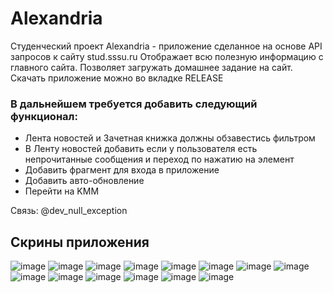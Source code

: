 # Alexandria

Студенческий проект
Alexandria - приложение сделанное на основе API запросов к сайту stud.sssu.ru 
Отображает всю полезную информацию с главного сайта. Позволяет загружать домашнее задание на сайт.
Скачать приложение можно во вкладке RELEASE

### В дальнейшем требуется добавить следующий функционал:
+ Лента новостей и Зачетная книжка должны обзавестись фильтром
+ В Ленту новостей добавить если у пользователя есть непрочитанные сообщения и переход по нажатию на элемент 
+ Добавить фрагмент для входа в приложение
+ Добавить авто-обновление
+ Перейти на KMM



Связь: @dev_null_exception

## Скрины приложения

![image](Screens/Рисунок1.png)
![image](Screens/Рисунок2.png)
![image](Screens/Рисунок3.png)
![image](Screens/Рисунок4.png)
![image](Screens/Рисунок5.png)
![image](Screens/Рисунок6.png)
![image](Screens/Рисунок7.png)
![image](Screens/Рисунок8.png)
![image](Screens/Рисунок9.png)
![image](Screens/Рисунок10.png)
![image](Screens/Рисунок11.png)
![image](Screens/Рисунок12.png)
![image](Screens/Рисунок13.png)
![image](Screens/Рисунок14.png)

